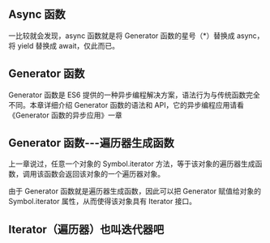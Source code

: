 ## Async 函数

一比较就会发现，async 函数就是将 Generator 函数的星号（\*）替换成 async，将 yield 替换成 await，仅此而已。

## Generator 函数

Generator 函数是 ES6 提供的一种异步编程解决方案，语法行为与传统函数完全不同。本章详细介绍 Generator 函数的语法和 API，它的异步编程应用请看《Generator 函数的异步应用》一章

## Generator 函数---遍历器生成函数

上一章说过，任意一个对象的 Symbol.iterator 方法，等于该对象的遍历器生成函数，调用该函数会返回该对象的一个遍历器对象。

由于 Generator 函数就是遍历器生成函数，因此可以把 Generator 赋值给对象的 Symbol.iterator 属性，从而使得该对象具有 Iterator 接口。

## Iterator（遍历器）也叫迭代器吧
